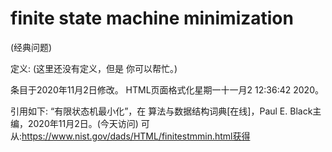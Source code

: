 # finite state machine minimization


(经典问题)



定义:
(这里还没有定义，但是
你可以帮忙。)








条目于2020年11月2日修改。
HTML页面格式化星期一十一月2 12:36:42 2020。



引用如下:
“有限状态机最小化”，在
算法与数据结构词典[在线]，Paul E. Black主编，2020年11月2日。(今天访问)
可从:https://www.nist.gov/dads/HTML/finitestmmin.html获得